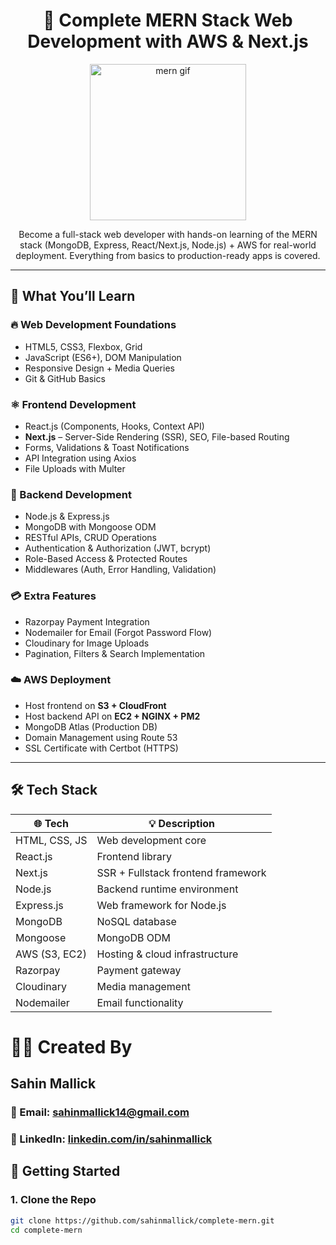 <h1 align="center">🚀 Complete MERN Stack Web Development with AWS & Next.js</h1>

<p align="center">
  <img src="https://media.giphy.com/media/SWoSkN6DxTszqIKEqv/giphy.gif" width="250" alt="mern gif" />
</p>

<p align="center">
  Become a full-stack web developer with hands-on learning of the MERN stack (MongoDB, Express, React/Next.js, Node.js) + AWS for real-world deployment. Everything from basics to production-ready apps is covered.
</p>

---

## 🧠 What You’ll Learn

### 🔥 Web Development Foundations
- HTML5, CSS3, Flexbox, Grid
- JavaScript (ES6+), DOM Manipulation
- Responsive Design + Media Queries
- Git & GitHub Basics

### ⚛️ Frontend Development
- React.js (Components, Hooks, Context API)
- **Next.js** – Server-Side Rendering (SSR), SEO, File-based Routing
- Forms, Validations & Toast Notifications
- API Integration using Axios
- File Uploads with Multer

### 🧩 Backend Development
- Node.js & Express.js
- MongoDB with Mongoose ODM
- RESTful APIs, CRUD Operations
- Authentication & Authorization (JWT, bcrypt)
- Role-Based Access & Protected Routes
- Middlewares (Auth, Error Handling, Validation)

### 💳 Extra Features
- Razorpay Payment Integration
- Nodemailer for Email (Forgot Password Flow)
- Cloudinary for Image Uploads
- Pagination, Filters & Search Implementation

### ☁️ AWS Deployment
- Host frontend on **S3 + CloudFront**
- Host backend API on **EC2 + NGINX + PM2**
- MongoDB Atlas (Production DB)
- Domain Management using Route 53
- SSL Certificate with Certbot (HTTPS)

---

## 🛠️ Tech Stack

| 🌐 Tech        | 💡 Description                    |
|---------------|------------------------------------|
| HTML, CSS, JS | Web development core               |
| React.js      | Frontend library                   |
| Next.js       | SSR + Fullstack frontend framework |
| Node.js       | Backend runtime environment        |
| Express.js    | Web framework for Node.js          |
| MongoDB       | NoSQL database                     |
| Mongoose      | MongoDB ODM                        |
| AWS (S3, EC2) | Hosting & cloud infrastructure     |
| Razorpay      | Payment gateway                    |
| Cloudinary    | Media management                   |
| Nodemailer    | Email functionality                |


# 🙋‍♂️ Created By
## Sahin Mallick
### 📧 Email: sahinmallick14@gmail.com
### 💼 LinkedIn: [linkedin.com/in/sahinmallick](https://www.linkedin.com/in/sahinmallick/)

## 🚀 Getting Started

### 1. Clone the Repo
```bash
git clone https://github.com/sahinmallick/complete-mern.git
cd complete-mern

